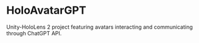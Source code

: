 # HoloAvatarGPT
Unity-HoloLens 2 project featuring avatars interacting and communicating through ChatGPT API.
